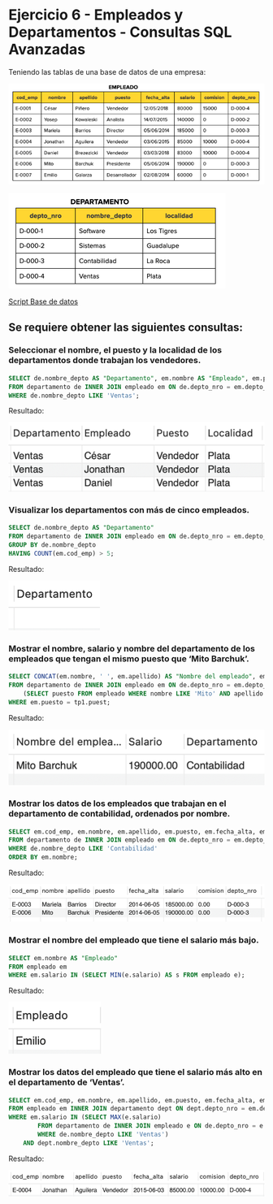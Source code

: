 # Ejercicio 6 - Empleados y Departamentos - Consultas SQL Avanzadas

Teniendo las tablas de una base de datos de una empresa:

![Tabla de Empleados](images/Empleado.png)

![Tabla de Departamentos](images/Departamento.png)

[Script Base de datos](script.sql)

## Se requiere obtener las siguientes consultas:

### Seleccionar el nombre, el puesto y la localidad de los departamentos donde trabajan los vendedores.

```sql
SELECT de.nombre_depto AS "Departamento", em.nombre AS "Empleado", em.puesto AS "Puesto", de.localidad AS "Localidad"
FROM departamento de INNER JOIN empleado em ON de.depto_nro = em.depto_nro
WHERE de.nombre_depto LIKE 'Ventas';
```

Resultado:

![Resultado de la consulta 1](images/Consulta_1.png)

### Visualizar los departamentos con más de cinco empleados.

```sql
SELECT de.nombre_depto AS "Departamento"
FROM departamento de INNER JOIN empleado em ON de.depto_nro = em.depto_nro
GROUP BY de.nombre_depto
HAVING COUNT(em.cod_emp) > 5;
```

Resultado:

![Resultado de la consulta 2](images/Consulta_2.png)

### Mostrar el nombre, salario y nombre del departamento de los empleados que tengan el mismo puesto que ‘Mito Barchuk’.

```sql
SELECT CONCAT(em.nombre, ' ', em.apellido) AS "Nombre del empleado", em.salario AS "Salario", de.nombre_depto AS "Departamento"
FROM departamento de INNER JOIN empleado em ON de.depto_nro = em.depto_nro, 
    (SELECT puesto FROM empleado WHERE nombre LIKE 'Mito' AND apellido LIKE 'Barchuk') tp1
WHERE em.puesto = tp1.puest;
```

Resultado:

![Resultado de la consulta 3](images/Consulta_3.png)

### Mostrar los datos de los empleados que trabajan en el departamento de contabilidad, ordenados por nombre.

```sql
SELECT em.cod_emp, em.nombre, em.apellido, em.puesto, em.fecha_alta, em.salario, em.comision, em.depto_nro
FROM departamento de INNER JOIN empleado em ON de.depto_nro = em.depto_nro
WHERE de.nombre_depto LIKE 'Contabilidad'
ORDER BY em.nombre;
```

Resultado:

![Resultado de la consulta 4](images/Consulta_4.png)

### Mostrar el nombre del empleado que tiene el salario más bajo.

```sql
SELECT em.nombre AS "Empleado"
FROM empleado em
WHERE em.salario IN (SELECT MIN(e.salario) AS s FROM empleado e);
```

Resultado:

![Resultado de la consulta 5](images/Consulta_5.png)

### Mostrar los datos del empleado que tiene el salario más alto en el departamento de ‘Ventas’.

```sql
SELECT em.cod_emp, em.nombre, em.apellido, em.puesto, em.fecha_alta, em.salario, em.comision, em.depto_nro
FROM empleado em INNER JOIN departamento dept ON dept.depto_nro = em.depto_nro
WHERE em.salario IN (SELECT MAX(e.salario)
		FROM departamento de INNER JOIN empleado e ON de.depto_nro = e.depto_nro
		WHERE de.nombre_depto LIKE 'Ventas')
	AND dept.nombre_depto LIKE 'Ventas';
```

Resultado:

![Resultado de la consulta 6](images/Consulta_6.png)
